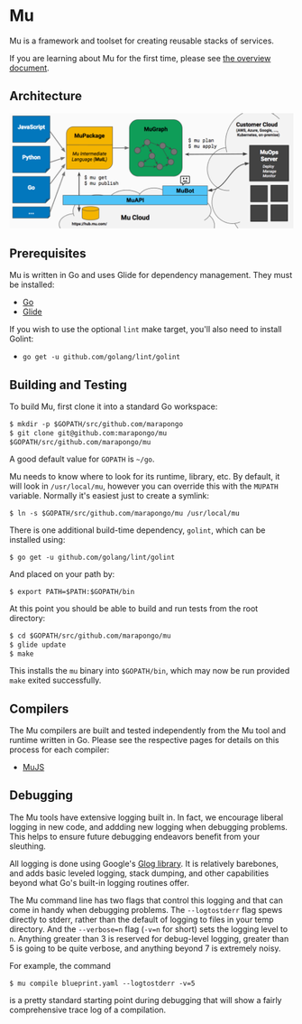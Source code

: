# Mu

Mu is a framework and toolset for creating reusable stacks of services.

If you are learning about Mu for the first time, please see [the overview document](docs/overview.md).

## Architecture

![Architecture](docs/images/arch.png)

## Prerequisites

Mu is written in Go and uses Glide for dependency management.  They must be installed:

* [Go](https://golang.org/doc/install)
* [Glide](https://github.com/Masterminds/glide)

If you wish to use the optional `lint` make target, you'll also need to install Golint:

* `go get -u github.com/golang/lint/golint`

## Building and Testing

To build Mu, first clone it into a standard Go workspace:

    $ mkdir -p $GOPATH/src/github.com/marapongo
    $ git clone git@github.com:marapongo/mu $GOPATH/src/github.com/marapongo/mu

A good default value for `GOPATH` is `~/go`.

Mu needs to know where to look for its runtime, library, etc.  By default, it will look in `/usr/local/mu`, however you
can override this with the `MUPATH` variable.  Normally it's easiest just to create a symlink:

    $ ln -s $GOPATH/src/github.com/marapongo/mu /usr/local/mu

There is one additional build-time dependency, `golint`, which can be installed using:

    $ go get -u github.com/golang/lint/golint

And placed on your path by:

    $ export PATH=$PATH:$GOPATH/bin

At this point you should be able to build and run tests from the root directory:

    $ cd $GOPATH/src/github.com/marapongo/mu
    $ glide update
    $ make

This installs the `mu` binary into `$GOPATH/bin`, which may now be run provided `make` exited successfully.

## Compilers

The Mu compilers are built and tested independently from the Mu tool and runtime written in Go.  Please see the
respective pages for details on this process for each compiler:

* [MuJS](tools/mujs/README.md)

## Debugging

The Mu tools have extensive logging built in.  In fact, we encourage liberal logging in new code, and addding new
logging when debugging problems.  This helps to ensure future debugging endeavors benefit from your sleuthing.

All logging is done using Google's [Glog library](https://github.com/golang/glog).  It is relatively barebones, and adds
basic leveled logging, stack dumping, and other capabilities beyond what Go's built-in logging routines offer.

The Mu command line has two flags that control this logging and that can come in handy when debugging problems.  The
`--logtostderr` flag spews directly to stderr, rather than the default of logging to files in your temp directory.  And
the `--verbose=n` flag (`-v=n` for short) sets the logging level to `n`.  Anything greater than 3 is reserved for
debug-level logging, greater than 5 is going to be quite verbose, and anything beyond 7 is extremely noisy.

For example, the command

    $ mu compile blueprint.yaml --logtostderr -v=5

is a pretty standard starting point during debugging that will show a fairly comprehensive trace log of a compilation.

